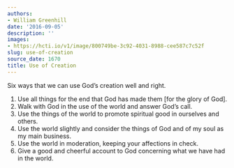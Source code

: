 ```yaml
---
authors:
- William Greenhill
date: '2016-09-05'
description: ''
images:
- https://hcti.io/v1/image/800749be-3c92-4031-8988-cee587c7c52f
slug: use-of-creation
source_date: 1670
title: Use of Creation
---
```


Six ways that we can use God’s creation well and right.

1. Use all things for the end that God has made them [for the glory of God].
2. Walk with God in the use of the world and answer God’s call.
3. Use the things of the world to promote spiritual good in ourselves and others.
4. Use the world slightly and consider the things of God and of my soul as my main business.
5. Use the world in moderation, keeping your affections in check.
6. Give a good and cheerful account to God concerning what we have had in the world.